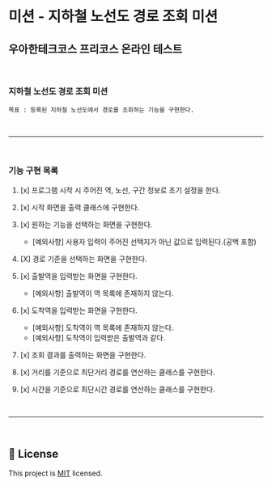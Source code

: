 미션 - 지하철 노선도 경로 조회 미션 
========================

우아한테크코스 프리코스 온라인 테스트
------------------------

<br>


### 지하철 노선도 경로 조회 미션

```
목표 : 등록된 지하철 노선도에서 경로를 조회하는 기능을 구현한다.
```


<br>

***

<br>

### 기능 구현 목록

1. [x] 프로그램 시작 시 주어진 역, 노선, 구간 정보로 초기 설정을 한다.


1. [x] 시작 화면을 출력 클래스에 구현한다.
    

1. [x] 원하는 기능을 선택하는 화면을 구현한다.
    - [예외사항] 사용자 입력이 주어진 선택지가 아닌 값으로 입력된다.(공백 포함)


1. [X] 경로 기준을 선택하는 화면을 구현한다.


1. [x] 출발역을 입력받는 화면을 구현한다.
    - [예외사항] 출발역이 역 목록에 존재하지 않는다.


1. [x] 도착역을 입력받는 화면을 구현한다.
    - [예외사항] 도착역이 역 목록에 존재하지 않는다.
    - [예외사항] 도착역이 입력받은 출발역과 같다.


1. [x] 조회 결과를 출력하는 화면을 구현한다.


1. [x] 거리를 기준으로 최단거리 경로를 연산하는 클래스를 구현한다.
    

1. [x] 시간을 기준으로 최단시간 경로를 연산하는 클래스를 구현한다. 




<br>

***

<br>

## 📝 License

This project is [MIT](https://github.com/woowacourse/java-subway-path-precourse/blob/master/LICENSE.md) licensed.
